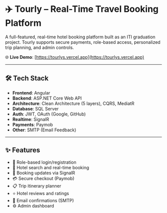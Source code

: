 # ✈️ Tourly – Real-Time Travel Booking Platform

A full-featured, real-time hotel booking platform built as an ITI graduation project. Tourly supports secure payments, role-based access, personalized trip planning, and admin controls.

🌐 **Live Demo**: [https://tourlys.vercel.app](https://tourlys.vercel.app)

---

## 🛠 Tech Stack

- **Frontend**: Angular
- **Backend**: ASP.NET Core Web API
- **Architecture**: Clean Architecture (5 layers), CQRS, MediatR
- **Database**: SQL Server
- **Auth**: JWT, OAuth (Google, GitHub)
- **Realtime**: SignalR
- **Payments**: Paymob
- **Other**: SMTP (Email Feedback)

---

## ✨ Features

- 🔐 Role-based login/registration
- 🏨 Hotel search and real-time booking
- 📲 Booking updates via SignalR
- 💳 Secure checkout (Paymob)
- 📋 Trip itinerary planner
- ⭐ Hotel reviews and ratings
- 📧 Email confirmations (SMTP)
- ⚙️ Admin dashboard
